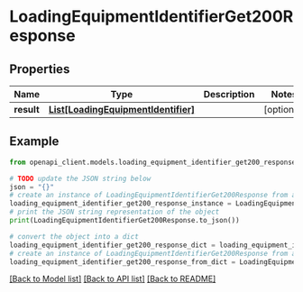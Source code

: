 # LoadingEquipmentIdentifierGet200Response


## Properties

Name | Type | Description | Notes
------------ | ------------- | ------------- | -------------
**result** | [**List[LoadingEquipmentIdentifier]**](LoadingEquipmentIdentifier.md) |  | [optional] 

## Example

```python
from openapi_client.models.loading_equipment_identifier_get200_response import LoadingEquipmentIdentifierGet200Response

# TODO update the JSON string below
json = "{}"
# create an instance of LoadingEquipmentIdentifierGet200Response from a JSON string
loading_equipment_identifier_get200_response_instance = LoadingEquipmentIdentifierGet200Response.from_json(json)
# print the JSON string representation of the object
print(LoadingEquipmentIdentifierGet200Response.to_json())

# convert the object into a dict
loading_equipment_identifier_get200_response_dict = loading_equipment_identifier_get200_response_instance.to_dict()
# create an instance of LoadingEquipmentIdentifierGet200Response from a dict
loading_equipment_identifier_get200_response_from_dict = LoadingEquipmentIdentifierGet200Response.from_dict(loading_equipment_identifier_get200_response_dict)
```
[[Back to Model list]](../README.md#documentation-for-models) [[Back to API list]](../README.md#documentation-for-api-endpoints) [[Back to README]](../README.md)



